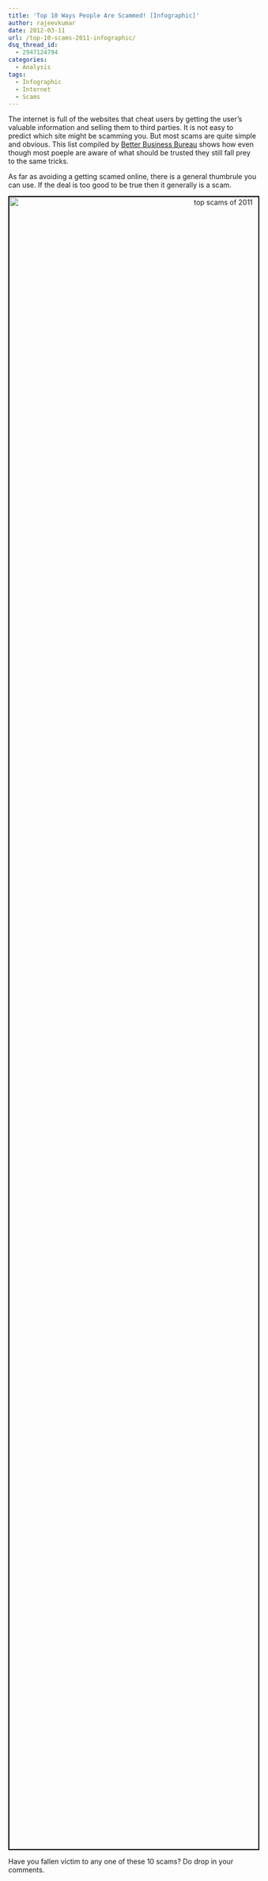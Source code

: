 ```yaml
---
title: 'Top 10 Ways People Are Scammed! [Infographic]'
author: rajeevkumar
date: 2012-03-11
url: /top-10-scams-2011-infographic/
dsq_thread_id:
  - 2947124794
categories:
  - Analysis
tags:
  - Infographic
  - Internet
  - Scams
---
```

The internet is full of the websites that cheat users by getting the user&#8217;s valuable information and selling them to third parties. It is not easy to predict which site might be scamming you. But most scams are quite simple and obvious. This list compiled by <a href="http://www.bbb.org/blog/top-scams-of-2011.html" onclick="_gaq.push(['_trackEvent', 'outbound-article', 'http://www.bbb.org/blog/top-scams-of-2011.html', 'Better Business Bureau']);" target="_blank">Better Business Bureau</a> shows how even though most poeple are aware of what should be trusted they still fall prey to the same tricks.

As far as avoiding a getting scamed online, there is a general thumbrule you can use. If the deal is too good to be true then it generally is a scam.

<p style="text-align: center;">
  <a href="http://devilsworkshop.org/top-10-scams-2011-infographic/top-scams-of-20112/" rel="attachment wp-att-55795"><img class="aligncenter  wp-image-55795" style="border-image: initial; border-width: 2px; border-color: black; border-style: solid;" title="top-scams-of-2011" src="http://cdn.devilsworkshop.org/files/2012/03/top-scams-of-20112.jpg" alt="top scams of 2011" width="850" height="3335" /></a>
</p>

Have you fallen victim to any one of these 10 scams? Do drop in your comments.
